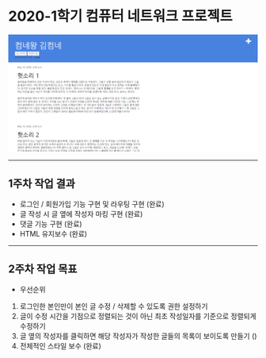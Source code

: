 <h1> 2020-1학기 컴퓨터 네트워크 프로젝트 </h1>

<img src = "demo_week1.PNG">

---

<h2> 1주차 작업 결과 </h2>   

- 로그인 / 회원가입 기능 구현 및 라우팅 구현 (완료)      
- 글 작성 시 글 옆에 작성자 마킹 구현 (완료)   
- 댓글 기능 구현 (완료)      
- HTML 유지보수 (완료)   

---

<h2> 2주차 작업 목표 </h2>   

- 우선순위   

1. 로그인한 본인만이 본인 글 수정 / 삭제할 수 있도록 권한 설정하기   
2. 글이 수정 시간을 기점으로 정렬되는 것이 아닌 최초 작성일자를 기준으로 정렬되게 수정하기     
3. 글 옆의 작성자를 클릭하면 해당 작성자가 작성한 글들의 목록이 보이도록 만들기 ()   
4. 전체적인 스타일 보수 (완료)      
